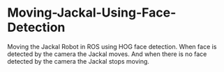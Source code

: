 # Moving-Jackal-Using-Face-Detection

Moving the Jackal Robot in ROS using HOG face detection. When face is detected by the camera the Jackal moves. And when there is no face detected by the camera the Jackal stops moving.
